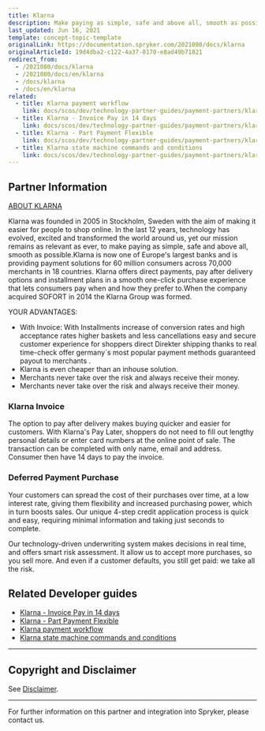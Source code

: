 ```yaml
---
title: Klarna
description: Make paying as simple, safe and above all, smooth as possible by integrating the Klarna payment into the Spryker Commerce OS.
last_updated: Jun 16, 2021
template: concept-topic-template
originalLink: https://documentation.spryker.com/2021080/docs/klarna
originalArticleId: 19d4dba2-c122-4a37-8170-e8ad49b71821
redirect_from:
  - /2021080/docs/klarna
  - /2021080/docs/en/klarna
  - /docs/klarna
  - /docs/en/klarna
related:
  - title: Klarna payment workflow
    link: docs/scos/dev/technology-partner-guides/payment-partners/klarna/klarna-payment-workflow.html
  - title: Klarna - Invoice Pay in 14 days
    link: docs/scos/dev/technology-partner-guides/payment-partners/klarna/klarna-invoice-pay-in-14-days.html
  - title: Klarna - Part Payment Flexible
    link: docs/scos/dev/technology-partner-guides/payment-partners/klarna/klarna-part-payment-flexible.html
  - title: Klarna state machine commands and conditions
    link: docs/scos/dev/technology-partner-guides/payment-partners/klarna/klarna-state-machine-commands-and-conditions.html
---
```


## Partner Information

[ABOUT KLARNA](https://www.klarna.com/de/)

Klarna was founded in 2005 in Stockholm, Sweden with the aim of making it easier for people to shop online. In the last 12 years, technology has evolved, excited and transformed the world around us, yet our mission remains as relevant as ever, to make paying as simple, safe and above all, smooth as possible.Klarna is now one of Europe's largest banks and is providing payment solutions for 60 million consumers across 70,000 merchants in 18 countries. Klarna offers direct payments, pay after delivery options and installment plans in a smooth one-click purchase experience that lets consumers pay when and how they prefer to.When the company acquired SOFORT in 2014 the Klarna Group was formed.

YOUR ADVANTAGES:
* With Invoice:  With Installments increase of conversion rates and high acceptance rates  higher baskets and less cancellations easy and secure customer experience for shoppers  direct Direkter shipping thanks to real time-check offer germany´s most popular payment methods guaranteed payout to merchants .
* Klarna is even cheaper than an inhouse solution.
* Merchants never take over the risk and always receive their money.
* Merchants never take over the risk and always receive their money.

### Klarna Invoice

The option to pay after delivery makes buying quicker and easier for customers. With Klarna's Pay Later, shoppers do not need to fill out lengthy personal details or enter card numbers at the online point of sale. The transaction can be completed with only name, email and address. Consumer then have 14 days to pay the invoice.

### Deferred Payment Purchase

Your customers can spread the cost of their purchases over time, at a low interest rate, giving them flexibility and increased purchasing power, which in turn boosts sales. Our unique 4-step credit application process is quick and easy, requiring minimal information and taking just seconds to complete.

Our technology-driven underwriting system makes decisions in real time, and offers smart risk assessment. It allow us to accept more purchases, so you sell more. And even if a customer defaults, you still get paid: we take all the risk.

<!---
## DRAFT NOTE: THIS INFO IS HIDDEN TILL WE HAVE FINAL APPROVAL FROM KLARNA AND THE DEVELOPMENT IS COMPLETED.

The Klarna module provides two methods of payment:

1. [Part Payment – Flexible - Klarna](klarna-part-payment-flexible.htm)
2. [Invoice – Pay in 14 days - Klarna](klarna-invoice-pay-in-14-days.htm)

To Integrate Klarna payments, create and configure a Klarna merchant account.

We use state machines for handling and managing orders and payments. To integrate Klarna payments, a dedicated state machine should be created.

A basic and fully functional state machine is already available (KlarnaPayment01). You can use the same state machine or build a new one. In case a new state machine needs to be built, it is preferred to contact Klarna and confirm the new state machine design and functionality.

The [Klarna State Machine Commands and Conditions](klarna-state-machine.htm) trigger the operations exposed by the KlarnaFacade in order to perform the needed requests to Klarna.
-->

## Related Developer guides

* [Klarna - Invoice Pay in 14 days](/docs/scos/dev/technology-partner-guides/payment-partners/klarna/klarna-invoice-pay-in-14-days.html)
* [Klarna - Part Payment Flexible](/docs/scos/dev/technology-partner-guides/payment-partners/klarna/klarna-part-payment-flexible.html)
* [Klarna payment workflow](/docs/scos/dev/technology-partner-guides/payment-partners/klarna/klarna-payment-workflow.html)
* [Klarna state machine commands and conditions](/docs/scos/dev/technology-partner-guides/payment-partners/klarna/klarna-state-machine-commands-and-conditions.html)

---

## Copyright and Disclaimer

See [Disclaimer](https://github.com/spryker/spryker-documentation).

---
For further information on this partner and integration into Spryker, please contact us.

<div class="hubspot-form js-hubspot-form" data-portal-id="2770802" data-form-id="163e11fb-e833-4638-86ae-a2ca4b929a41" id="hubspot-1"></div>

